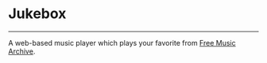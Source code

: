 # Jukebox

---

A web-based music player which plays your favorite from [Free Music Archive](http://freemusicarchive.org/).
